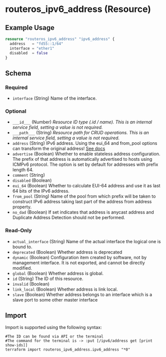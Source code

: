 # routeros_ipv6_address (Resource)


## Example Usage
```terraform
resource "routeros_ipv6_address" "ipv6_address" {
  address   = "fd55::1/64"
  interface = "ether1"
  disabled  = false
}
```

<!-- schema generated by tfplugindocs -->
## Schema

### Required

- `interface` (String) Name of the interface.

### Optional

- `___id___` (Number) <em>Resource ID type (.id / name). This is an internal service field, setting a value is not required.</em>
- `___path___` (String) <em>Resource path for CRUD operations. This is an internal service field, setting a value is not required.</em>
- `address` (String) IPv6 address. Using the eui_64 and from_pool options can transform the original address! [See docs](https://wiki.mikrotik.com/wiki/Manual:IPv6/Address#Properties)
- `advertise` (Boolean) Whether to enable stateless address configuration. The prefix of that address is automatically advertised to hosts using ICMPv6 protocol. The option is set by default for addresses with prefix length 64.
- `comment` (String)
- `disabled` (Boolean)
- `eui_64` (Boolean) Whether to calculate EUI-64 address and use it as last 64 bits of the IPv6 address.
- `from_pool` (String) Name of the pool from which prefix will be taken to construct IPv6 address taking last part of the address from address property.
- `no_dad` (Boolean) If set indicates that address is anycast address and Duplicate Address Detection should not be performed.

### Read-Only

- `actual_interface` (String) Name of the actual interface the logical one is bound to.
- `deprecated` (Boolean) Whether address is deprecated
- `dynamic` (Boolean) Configuration item created by software, not by management interface. It is not exported, and cannot be directly modified.
- `global` (Boolean) Whether address is global.
- `id` (String) The ID of this resource.
- `invalid` (Boolean)
- `link_local` (Boolean) Whether address is link local.
- `slave` (Boolean) Whether address belongs to an interface which is a slave port to some other master interface

## Import
Import is supported using the following syntax:
```shell
#The ID can be found via API or the terminal
#The command for the terminal is -> :put [/ipv6/address get [print show-ids]]
terraform import routeros_ipv6_address.ipv6_address "*0"
```
